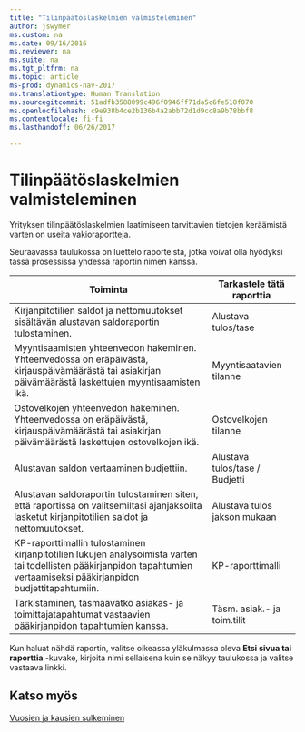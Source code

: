 ```yaml
---
title: "Tilinpäätöslaskelmien valmisteleminen"
author: jswymer
ms.custom: na
ms.date: 09/16/2016
ms.reviewer: na
ms.suite: na
ms.tgt_pltfrm: na
ms.topic: article
ms-prod: dynamics-nav-2017
ms.translationtype: Human Translation
ms.sourcegitcommit: 51adfb3588099c496f0946ff71da5c6fe518f070
ms.openlocfilehash: c9e938b4ce2b136b4a2abb72d1d9cc8a9b78bbf8
ms.contentlocale: fi-fi
ms.lasthandoff: 06/26/2017

---
```

# <a name="prepare-closing-statements"></a>Tilinpäätöslaskelmien valmisteleminen
Yrityksen tilinpäätöslaskelmien laatimiseen tarvittavien tietojen keräämistä varten on useita vakioraportteja.

Seuraavassa taulukossa on luettelo raporteista, jotka voivat olla hyödyksi tässä prosessissa yhdessä raportin nimen kanssa.


|Toiminta     |Tarkastele tätä raporttia       |
|-------|----------------------|
|Kirjanpitotilien saldot ja nettomuutokset sisältävän alustavan saldoraportin tulostaminen.|Alustava tulos/tase|
|Myyntisaamisten yhteenvedon hakeminen. Yhteenvedossa on eräpäivästä, kirjauspäivämäärästä tai asiakirjan päivämäärästä laskettujen myyntisaamisten ikä.|Myyntisaatavien tilanne|
|Ostovelkojen yhteenvedon hakeminen. Yhteenvedossa on eräpäivästä, kirjauspäivämäärästä tai asiakirjan päivämäärästä laskettujen ostovelkojen ikä.|Ostovelkojen tilanne|
|Alustavan saldon vertaaminen budjettiin.|Alustava tulos/tase / Budjetti|
|Alustavan saldoraportin tulostaminen siten, että raportissa on valitsemiltasi ajanjaksoilta lasketut kirjanpitotilien saldot ja nettomuutokset.|Alustava tulos jakson mukaan|
|KP-raporttimallin tulostaminen kirjanpitotilien lukujen analysoimista varten tai todellisten pääkirjanpidon tapahtumien vertaamiseksi pääkirjanpidon budjettitapahtumiin.|KP-raporttimalli|
|Tarkistaminen, täsmäävätkö asiakas- ja toimittajatapahtumat vastaavien pääkirjanpidon tapahtumien kanssa.|Täsm. asiak.- ja toim.tilit|
Kun haluat nähdä raportin, valitse oikeassa yläkulmassa oleva **Etsi sivua tai raporttia** -kuvake, kirjoita nimi sellaisena kuin se näkyy taulukossa ja valitse vastaava linkki.
## <a name="see-also"></a>Katso myös
[Vuosien ja kausien sulkeminen](year-close-years-periods.md)

